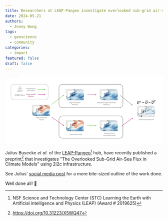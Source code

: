 ```yaml
---
title: Researchers at LEAP-Pangeo investigate overlooked sub-grid air-sea heat flux in climate models
date: 2024-05-21
authors:
  - Jenny Wong
tags:
  - geoscience
  - community
categories:
  - impact
featured: false
draft: false
---
```


![Figure from the preprint showing large and small scale air-sea fluxes are separated](cover-featured.png "Figure from the [preprint](https://doi.org/10.31223/X5WQ47) showing large and small scale air-sea fluxes are separated. By Julius Busecke *et al.*, licensed under [CC BY 4.0](http://creativecommons.org/licenses/by/4.0/)")

Julius Busecke *et al.* of the [LEAP-Pangeo](https://leap-stc.github.io/intro.html)[^1] hub, have recently published a preprint[^2] that investigates "The Overlooked Sub-Grid Air-Sea Flux in Climate Models" using 2i2c infrastructure.

See Julius' [social media post](https://x.com/JuliusBusecke/status/1792930908900630735) for a more bite-sized outline of the work done.

Well done all! 🎉

[^1]: NSF Science and Technology Center (STC) Learning the Earth with Artificial intelligence and Physics (LEAP) (Award # 2019625)
[^2]: https://doi.org/10.31223/X5WQ47

